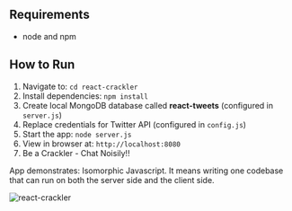## Requirements

- node and npm

## How to Run

1. Navigate to: `cd react-crackler`
3. Install dependencies: `npm install`
4. Create local MongoDB database called **react-tweets** (configured in `server.js`)
5. Replace credentials for Twitter API (configured in `config.js`)
6. Start the app: `node server.js`
7. View in browser at: `http://localhost:8080`
8. Be a Crackler - Chat Noisily!!

App demonstrates:
Isomorphic Javascript. It means writing one codebase that can run on both the server side and the client side.

![react-crackler](https://user-images.githubusercontent.com/2385925/31487753-3558d5ba-af44-11e7-9e90-fac599dee73b.png)
